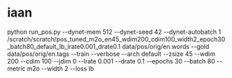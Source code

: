 # iaan

python run_pos.py --dynet-mem 512 --dynet-seed 42 --dynet-autobatch 1 /scratch/scratch/pos_tuned_m2o_en45_wdim200_cdim100_width2_epoch30_batch80_default_lb_lrate0.001_drate0.1 data/pos/orig/en.words --gold data/pos/orig/en.tags --train --verbose --arch default --zsize 45 --wdim 200 --cdim 100 --jdim 0 --lrate 0.001 --drate 0.1 --epochs 30 --batch 80 --metric m2o --width 2 --loss lb